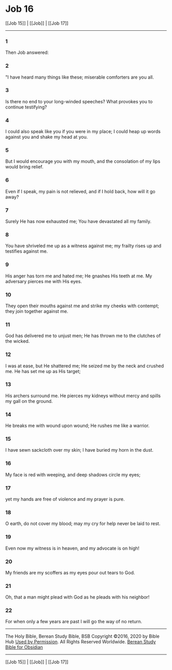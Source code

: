 # Job 16

[[Job 15]] | [[Job]] | [[Job 17]]

---

### 1
Then Job answered:

### 2
"I have heard many things like these; miserable comforters are you all.

### 3
Is there no end to your long-winded speeches? What provokes you to continue testifying?

### 4
I could also speak like you if you were in my place; I could heap up words against you and shake my head at you.

### 5
But I would encourage you with my mouth, and the consolation of my lips would bring relief.

### 6
Even if I speak, my pain is not relieved, and if I hold back, how will it go away?

### 7
Surely He has now exhausted me; You have devastated all my family.

### 8
You have shriveled me up as a witness against me; my frailty rises up and testifies against me.

### 9
His anger has torn me and hated me; He gnashes His teeth at me. My adversary pierces me with His eyes.

### 10
They open their mouths against me and strike my cheeks with contempt; they join together against me.

### 11
God has delivered me to unjust men; He has thrown me to the clutches of the wicked.

### 12
I was at ease, but He shattered me; He seized me by the neck and crushed me. He has set me up as His target;

### 13
His archers surround me. He pierces my kidneys without mercy and spills my gall on the ground.

### 14
He breaks me with wound upon wound; He rushes me like a warrior.

### 15
I have sewn sackcloth over my skin; I have buried my horn in the dust.

### 16
My face is red with weeping, and deep shadows circle my eyes;

### 17
yet my hands are free of violence and my prayer is pure.

### 18
O earth, do not cover my blood; may my cry for help never be laid to rest.

### 19
Even now my witness is in heaven, and my advocate is on high!

### 20
My friends are my scoffers as my eyes pour out tears to God.

### 21
Oh, that a man might plead with God as he pleads with his neighbor!

### 22
For when only a few years are past I will go the way of no return.

---

The Holy Bible, Berean Study Bible, BSB
Copyright ©2016, 2020 by Bible Hub
[Used by Permission](https://berean.bible/terms.htm). All Rights Reserved Worldwide.
[Berean Study Bible for Obsidian](https://github.com/gapmiss/berean-study-bible-for-obsidian)

---

[[Job 15]] | [[Job]] | [[Job 17]]

